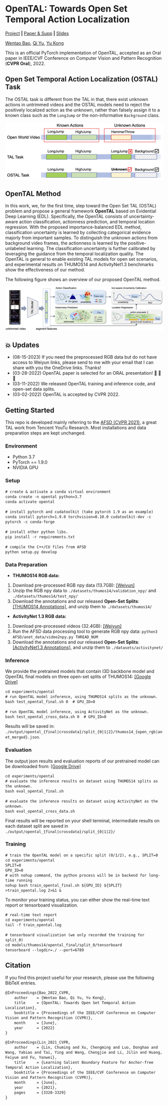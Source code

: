 # OpenTAL: Towards Open Set Temporal Action Localization
[Project](https://www.rit.edu/actionlab/opental) **|** [Paper & Supp](https://arxiv.org/pdf/2203.05114.pdf) **|** [Slides]()

[Wentao Bao](https://cogito2012.github.io/homepage), 
[Qi Yu](https://www.rit.edu/mining/qi-yu), 
[Yu Kong](https://people.rit.edu/yukics/)

This is an official PyTorch implementation of OpenTAL, accepted as an Oral paper in IEEE/CVF Conference on Computer Vision and Pattern Recognition (**CVPR Oral**), 2022.


## Open Set Temporal Action Localization (**OSTAL**) Task

The OSTAL task is different from the TAL in that, there exist unknown actions in untrimmed videos and the OSTAL models need to reject the positively localized action as the unknown, rather than falsely assign it to a known class such as the `LongJump` or the non-informative `Background` class.

<p align="center">
<img src="assets/OSTAL.png" alt="OSTAL" width="600px"/>
</p>

## OpenTAL Method
In this work, we, for the first time, step toward the Open Set TAL (OSTAL) problem and propose a general framework **OpenTAL** based on Evidential Deep Learning (EDL). Specifically, the OpenTAL consists of uncertainty-aware action classification, actionness prediction, and temporal location regression. With the proposed importance-balanced EDL method, classification uncertainty is learned by collecting categorical evidence majorly from important samples. To distinguish the unknown actions from background video frames, the actionness is learned by the positive-unlabeled learning. The classification uncertainty is further calibrated by leveraging the guidance from the temporal localization quality. The OpenTAL is general to enable existing TAL models for open set scenarios, and experimental results on THUMOS14 and ActivityNet1.3 benchmarks show the effectiveness of our method. 

The following figure shows an overview of our proposed OpenTAL method. 

![opental](assets/opental.png)

## :boom: Updates
- (08-15-2023) If you need the preprocessed RGB data but do not have access to Weiyun links, please send to me with your email that I can share with you the OneDrive links. Thanks!
- (03-28-2022) OpenTAL paper is selected for an ORAL presentation! :tada: :tada: :tada:
- (03-11-2022) We released OpenTAL training and inference code, and open-set data splits.
- (03-02-2022) OpenTAL is accepted by CVPR 2022.

## Getting Started

This repo is developed mainly referring to the [AFSD (CVPR 2021)](https://github.com/TencentYoutuResearch/ActionDetection-AFSD), a great TAL work from Tencent YouTu Research. Most installations and data preparation steps are kept unchanged.
### Environment
- Python 3.7
- PyTorch == 1.9.0
- NVIDIA GPU

### Setup
```shell script
# create & activate a conda virtual environment
conda create -n opental python=3.7 
conda activate opental

# install pytorch and cudatoolkit (take pytorch 1.9 as an example)
conda install pytorch=1.9.0 torchvision=0.10.0 cudatoolkit-dev -c pytorch -c conda-forge

# install other python libs.
pip install -r requirements.txt

# compile the C++/CU files from AFSD
python setup.py develop
```


### Data Preparation
- **THUMOS14 RGB data:**
1. Download pre-processed RGB npy data (13.7GB): [\[Weiyun\]](https://share.weiyun.com/bP62lmHj)
2. Unzip the RGB npy data to `./datasets/thumos14/validation_npy/` and `./datasets/thumos14/test_npy/`
3. Download the annotations and our released **Open-Set Splits**: [\[THUMOS14 Annotations\]](https://drive.google.com/drive/folders/1dQUIhZYfmKoMLJSa79g2XHmvP_NuGtQ7?usp=sharing), and unzip them to `./datasets/thumos14/`

- **ActivityNet 1.3 RGB data:**
1. Download pre-processed videos (32.4GB): [\[Weiyun\]](https://share.weiyun.com/PXXtHcbp)
2. Run the AFSD data processing tool to generate RGB npy data: `python3 AFSD/anet_data/video2npy.py THREAD_NUM`
3. Download the annotations and our released **Open-Set Splits**: [\[ActivityNet1.3 Annotations\]](https://drive.google.com/drive/folders/163pxhHoSungM7cE0ZQu6_idGnW6y85wF?usp=sharing), and unzip them to `./datasets/activitynet/`

### Inference
We provide the pretrained models that contain I3D backbone model and OpenTAL final models on three open-set splits of THUMOS14:
[\[Google Drive\]](https://drive.google.com/drive/folders/1lEospHdatqUvKQi4ODSaLm07timdmYyV?usp=sharing)

```shell script
cd experiments/opental
# run OpenTAL model inference, using THUMOS14 splits as the unknown.
bash test_opental_final.sh 0  # GPU_ID=0

# run OpenTAL model inference, using ActivityNet as the unknown.
bash test_opental_cross_data.sh 0  # GPU_ID=0
```
Results will be saved in: `./output/opental_{final|crossdata}/split_{0|1|2}/thumos14_{open_rgb|anet_merged}.json`.


### Evaluation
The output json results and evaluation reports of our pretrained model can be downloaded from: [\[Google Drive\]](https://drive.google.com/drive/folders/1CxW9vkNTzo3mOk9BYbOgTfBkXJu6qn7S?usp=sharing)
```shell script
cd experiments/opental
# evaluate the inference results on dataset using THUMOS14 splits as the unknown.
bash eval_opental_final.sh

# evaluate the inference results on dataset using ActivityNet as the unknown.
bash eval_opental_cross_data.sh
```
Final results will be reported on your shell terminal, intermediate results on each dataset split are saved in `./output/opental_{final|crossdata}/split_{0|1|2}/`


### Training
```shell script
# train the OpenTAL model on a specific split (0/1/2), e.g., SPLIT=0
cd experiments/opental
SPLIT=0
GPU_ID=0
# with nohup command, the python process will be in backend for long-time running
nohup bash train_opental_final.sh ${GPU_ID} ${SPLIT} >train_opental.log 2>&1 &
```

To monitor your training status, you can either show the real-time text report or tensorboard visualization.
```shell script
# real-time text report
cd experiments/opental
tail -f train_opental.log

# tensorboard visualization (we only recorded the training for split_0)
cd models/thumos14/opental_final/split_0/tensorboard
tensorboard --logdir=./ --port=6789
```


## Citation
If you find this project useful for your research, please use the following BibTeX entries.
```
@InProceedings{Bao_2022_CVPR,
    author    = {Wentao Bao, Qi Yu, Yu Kong},
    title     = {OpenTAL: Towards Open Set Temporal Action Localization},
    booktitle = {Proceedings of the IEEE/CVF Conference on Computer Vision and Pattern Recognition (CVPR)},
    month     = {June},
    year      = {2022}
}
```

```
@InProceedings{Lin_2021_CVPR,
    author    = {Lin, Chuming and Xu, Chengming and Luo, Donghao and Wang, Yabiao and Tai, Ying and Wang, Chengjie and Li, Jilin and Huang, Feiyue and Fu, Yanwei},
    title     = {Learning Salient Boundary Feature for Anchor-free Temporal Action Localization},
    booktitle = {Proceedings of the IEEE/CVF Conference on Computer Vision and Pattern Recognition (CVPR)},
    month     = {June},
    year      = {2021},
    pages     = {3320-3329}
}
```
